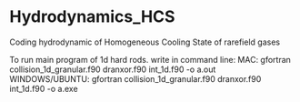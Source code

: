 # Hydrodynamics_HCS
Coding hydrodynamic of Homogeneous Cooling State of rarefield gases  


To run main program of 1d hard rods. write in command line:
MAC:
  gfortran collision_1d_granular.f90 dranxor.f90 int_1d.f90 -o a.out
WINDOWS/UBUNTU:
  gfortran collision_1d_granular.f90 dranxor.f90 int_1d.f90 -o a.exe
